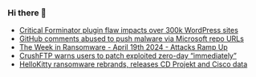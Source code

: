 ### Hi there 👋

<!--START_SECTION:feed-->
* [Critical Forminator plugin flaw impacts over 300k WordPress sites](https://www.bleepingcomputer.com/news/security/critical-forminator-plugin-flaw-impacts-over-300k-wordpress-sites/)
* [GitHub comments abused to push malware via Microsoft repo URLs](https://www.bleepingcomputer.com/news/security/github-comments-abused-to-push-malware-via-microsoft-repo-urls/)
* [The Week in Ransomware - April 19th 2024 -  Attacks Ramp Up](https://www.bleepingcomputer.com/news/security/the-week-in-ransomware-april-19th-2024-attacks-ramp-up/)
* [CrushFTP warns users to patch exploited zero-day “immediately”](https://www.bleepingcomputer.com/news/security/crushftp-warns-users-to-patch-exploited-zero-day-immediately/)
* [HelloKitty ransomware rebrands, releases CD Projekt and Cisco data](https://www.bleepingcomputer.com/news/security/hellokitty-ransomware-rebrands-releases-cd-projekt-and-cisco-data/)
<!--END_SECTION:feed-->

<!--
**frankenk/frankenk** is a ✨ _special_ ✨ repository because its `README.md` (this file) appears on your GitHub profile.

Here are some ideas to get you started:

- 🔭 I’m currently working on ...
- 🌱 I’m currently learning ...
- 👯 I’m looking to collaborate on ...
- 🤔 I’m looking for help with ...
- 💬 Ask me about ...
- 📫 How to reach me: ...
- 😄 Pronouns: ...
- ⚡ Fun fact: ...
-->



